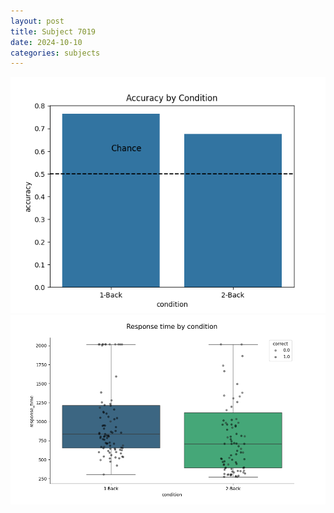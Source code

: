 ```yaml
---
layout: post
title: Subject 7019
date: 2024-10-10
categories: subjects
---
```


![](data/7019/run-7/7019_ATS_acc.png)
![](data/7019/run-7/7019_ATS_rt.png)
